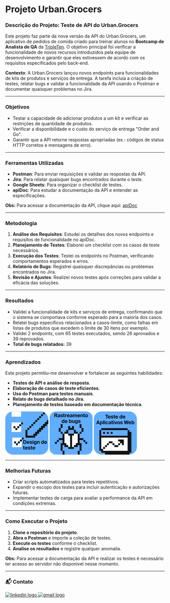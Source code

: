 # Projeto Urban.Grocers

### Descrição do Projeto: Teste de API do Urban.Grocers

Este projeto faz parte da nova versão da API do Urban.Grocers, um aplicativo de pedidos de comida criado para treinar alunos no **Bootcamp de Analista de QA** da [TripleTen](https://tripleten.com/pt-bra/qa/meet/). O objetivo principal foi verificar a funcionalidade de novos recursos introduzidos pela equipe de desenvolvimento e garantir que eles estivessem de acordo com os requisitos especificados pelo back-end.

**Contexto**: A Urban.Grocers lançou novos endpoints para funcionalidades de kits de produtos e serviços de entrega. A tarefa incluia a criação de testes, relatar bugs e validar a funcionalidade da API usando o Postman e documentar quaisquer problemas no Jira.

---

### Objetivos

- Testar a capacidade de adicionar produtos a um kit e verificar as restrições de quantidade de produtos.
- Verificar a disponibilidade e o custo do serviço de entrega "Order and Go".
- Garantir que a API retorne respostas apropriadas (ex.: códigos de status HTTP corretos e mensagens de erro).

---

### Ferramentas Utilizadas

- **Postman**: Para enviar requisições e validar as respostas da API.
- **Jira**: Para relatar quaisquer bugs encontrados durante o teste.
- **Google Sheets**: Para organizar o checklist de testes.
- **apiDoc**: Para estudar a documentação da API e entender as especificações.
  
**Obs:** Para acessar a documentação da API, clique aqui: [apiDoc](<https://cnt-18604a3c-2c5c-430b-8521-fbbf91ccdaae.containerhub.tripleten-services.com/docs/>)

---

### Metodologia

1. **Análise dos Requisitos**: Estudei os detalhes dos novos endpoints e requisitos de funcionalidade no apiDoc.
2. **Planejamento de Testes**: Elaborei um checklist com os casos de teste necessários.
3. **Execução dos Testes**: Testei os endpoints no Postman, verificando comportamentos esperados e erros.
4. **Relatório de Bugs**: Registrei quaisquer discrepâncias ou problemas encontrados no Jira.
5. **Revisão e Ajustes**: Realizei novos testes após correções para validar a eficácia das soluções.

---

### Resultados

- Validei a funcionalidade de kits e serviços de entrega, confirmando que o sistema se comportava conforme esperado para a maioria dos casos.
- Relatei bugs específicos relacionados a casos-limite, como falhas em listas de produtos que excedem o limite de 30 itens por exemplo.
- Validei 2 endpoints, com 65 testes executados, sendo 26 aprovados e 39 reprovados.
- **Total de bugs relatados:** 39
  
---

### Aprendizados

Este projeto permitiu-me desenvolver e fortalecer as seguintes habilidades:

- **Testes de API e análise de resposta**.
- **Elaboração de casos de teste eficientes**.
- **Uso do Postman para testes manuais**.
- **Relato de bugs detalhado no Jira**.
- **Planejamento de testes baseado em documentação técnica**.

<img src="images/Image (1).png">
<img src="images/Image (2).png">
<img src="images/Image.png">

---

### Melhorias Futuras

- Criar scripts automatizados para testes repetitivos.
- Expandir o escopo dos testes para incluir autenticação e autorizações futuras.
- Implementar testes de carga para avaliar a performance da API em condições extremas.

---

### Como Executar o Projeto

1. **Clone o repositório do projeto**.
2. **Abra o Postman** e importe a coleção de testes.
3. **Execute os testes** conforme o checklist.
4. **Analise os resultados** e registre qualquer anomalia.

**Obs:** Para acessar a documentação da API e realizar os testes é necessário ter acesso ao servidor não disponivel nesse momento.

---

### 📬 Contato

<div align="left">
  <a href="https://www.linkedin.com/in/bruno-souza-14b11916a/" target="_blank">
    <img src="https://raw.githubusercontent.com/maurodesouza/profile-readme-generator/master/src/assets/icons/social/linkedin/default.svg" width="52" height="40" alt="linkedin logo"  />
  </a>
  <a href="bhenriquealves520@gmail.com" target="_blank">
    <img src="https://raw.githubusercontent.com/maurodesouza/profile-readme-generator/master/src/assets/icons/social/gmail/default.svg" width="52" height="40" alt="gmail logo"  />
  </a>
</div>

###

